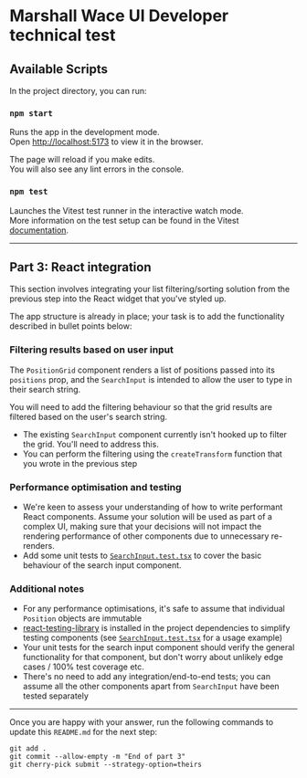 # Marshall Wace UI Developer technical test

## Available Scripts

In the project directory, you can run:

### `npm start`

Runs the app in the development mode.\
Open [http://localhost:5173](http://localhost:5173) to view it in the browser.

The page will reload if you make edits.\
You will also see any lint errors in the console.

### `npm test`

Launches the Vitest test runner in the interactive watch mode.\
More information on the test setup can be found in the Vitest [documentation](https://vitest.dev/guide/).

---

## Part 3: React integration

This section involves integrating your list filtering/sorting solution from the previous step into the React widget that you've styled up.

The app structure is already in place; your task is to add the functionality described in bullet points below:

### Filtering results based on user input

The `PositionGrid` component renders a list of positions passed into its `positions` prop, and the `SearchInput` is intended to allow the user to type in their search string.

You will need to add the filtering behaviour so that the grid results are filtered based on the user's search string.

- The existing `SearchInput` component currently isn't hooked up to filter the grid. You'll need to address this.
- You can perform the filtering using the `createTransform` function that you wrote in the previous step

### Performance optimisation and testing

- We're keen to assess your understanding of how to write performant React components. Assume your solution will be used as part of a complex UI, making sure that your decisions will not impact the rendering performance of other components due to unnecessary re-renders.
- Add some unit tests to [`SearchInput.test.tsx`](./src/components/SearchInput.test.tsx) to cover the basic behaviour of the search input component.

### Additional notes

- For any performance optimisations, it's safe to assume that individual `Position` objects are immutable
- [react-testing-library](https://testing-library.com/docs/react-testing-library/intro/) is installed in the project dependencies to simplify testing components (see [`SearchInput.test.tsx`](./src/components/SearchInput.test.tsx) for a usage example)
- Your unit tests for the search input component should verify the general functionality for that component, but don't worry about unlikely edge cases / 100% test coverage etc.
- There's no need to add any integration/end-to-end tests; you can assume all the other components apart from `SearchInput` have been tested separately

---

Once you are happy with your answer, run the following commands to update this `README.md` for the next step:

```
git add .
git commit --allow-empty -m "End of part 3"
git cherry-pick submit --strategy-option=theirs
```